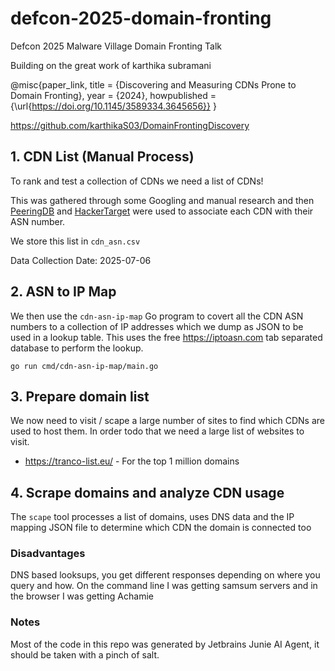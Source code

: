 # defcon-2025-domain-fronting
Defcon 2025 Malware Village Domain Fronting Talk

Building on the great work of karthika subramani

@misc{paper_link, title = {Discovering and Measuring CDNs Prone to Domain Fronting}, year = {2024}, howpublished = {\url{https://doi.org/10.1145/3589334.3645656}} }

https://github.com/karthikaS03/DomainFrontingDiscovery

## 1. CDN List (Manual Process)

To rank and test a collection of CDNs we need a list of CDNs! 

This was gathered through some Googling and manual research
and then [PeeringDB](https://www.peeringdb.com/net/906) and [HackerTarget](https://hackertarget.com/as-ip-lookup/) were used
to associate each CDN with their ASN number. 

We store this list in `cdn_asn.csv`

Data Collection Date: 2025-07-06

## 2. ASN to IP Map

We then use the `cdn-asn-ip-map` Go program to covert all the CDN ASN numbers to a collection of IP addresses
which we dump as JSON to be used in a lookup table. 
This uses the free https://iptoasn.com tab separated database to perform the lookup.

```shell
go run cmd/cdn-asn-ip-map/main.go
```

## 3. Prepare domain list

We now need to visit / scape a large number of sites to find which CDNs are used to host them. In order todo that we need a large list
of websites to visit.
- https://tranco-list.eu/ - For the top 1 million domains

## 4. Scrape domains and analyze CDN usage

The `scape` tool processes a list of domains, uses DNS data and the IP mapping JSON file to determine which CDN the domain is connected too

### Disadvantages

DNS based looksups, you get different responses depending on where you query and how. On the command line I was getting samsum servers and in the browser I was getting Achamie

### Notes

Most of the code in this repo was generated by Jetbrains Junie AI Agent, it should be taken with a pinch of salt.
